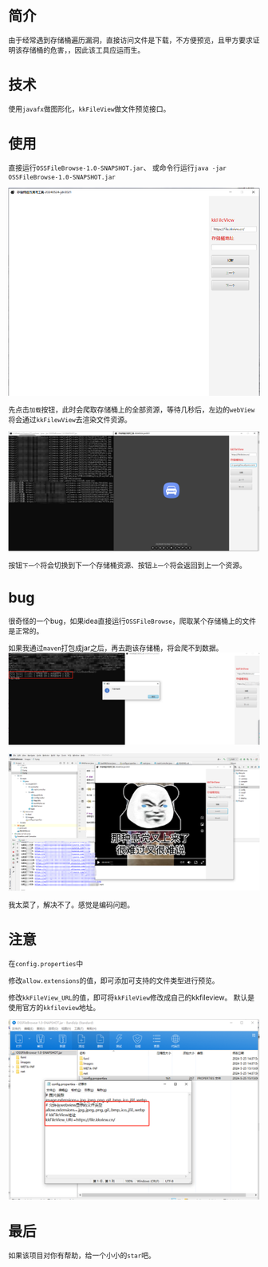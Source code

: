 # 简介

由于经常遇到存储桶遍历漏洞，直接访问文件是下载，不方便预览，且甲方要求证明该存储桶的危害，，因此该工具应运而生。

# 技术
使用`javafx`做图形化，`kkFileView`做文件预览接口。

# 使用
直接运行`OSSFileBrowse-1.0-SNAPSHOT.jar`、
或命令行运行`java -jar OSSFileBrowse-1.0-SNAPSHOT.jar`

<img src="./images/1.png">

先点击`加载`按钮，此时会爬取存储桶上的全部资源，等待几秒后，左边的`webView`将会通过`kkFilewView`去渲染文件资源。

<img src="./images/2.png">

按钮`下一个`将会切换到下一个存储桶资源、按钮`上一个`将会返回到上一个资源。

# bug
很奇怪的一个bug，如果idea直接运行`OSSFileBrowse`，爬取某个存储桶上的文件是正常的。

如果我通过`maven`打包成jar之后，再去跑该存储桶，将会爬不到数据。
<img src="./images/3.png">

<img src="./images/4.png">

我太菜了，解决不了。感觉是编码问题。

# 注意
在`config.properties`中

修改`allow.extensions`的值，即可添加可支持的文件类型进行预览。

修改`kkFileView_URL`的值，即可将`kkFileView`修改成自己的kkfileview。
默认是使用官方的`kkfileview`地址。

<img src="./images/img.png">


# 最后

如果该项目对你有帮助，给一个小小的`star`吧。
